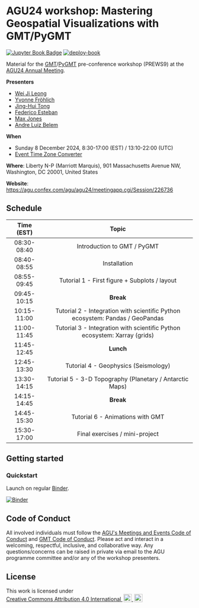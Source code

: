 # AGU24 workshop: Mastering Geospatial Visualizations with GMT/PyGMT

[![Jupyter Book Badge](https://jupyterbook.org/badge.svg)](https://www.generic-mapping-tools.org/agu24workshop)
[![deploy-book](https://github.com/GenericMappingTools/agu24workshop/actions/workflows/deploy-book.yml/badge.svg)](https://github.com/GenericMappingTools/agu24workshop/actions/workflows/deploy-book.yml)

Material for the
[GMT](https://www.generic-mapping-tools.org)/[PyGMT](https://www.pygmt.org)
pre-conference workshop (PREWS9) at the
[AGU24 Annual Meeting](https://www.agu.org/annual-meeting).

**Presenters**
- [Wei Ji Leong](https://github.com/weiji14)
- [Yvonne Fröhlich](https://github.com/yvonnefroehlich)
- [Jing-Hui Tong](https://github.com/jhtong33)
- [Federico Esteban](https://github.com/Esteban82)
- [Max Jones](https://github.com/maxrjones)
- [Andre Luiz Belem](https://github.com/andrebelem)

**When**
- Sunday 8 December 2024, 8:30-17:00 (EST) / 13:10-22:00 (UTC)
- [Event Time Zone Converter](https://www.timeanddate.com/worldclock/fixedtime.html?msg=AGU24+workshop%3A+Mastering+Geospatial+Visualizations+with+GMT%2FPyGMT&iso=20241208T0830&p1=263&ah=8&am=30)

**Where**: Liberty N-P (Marriott Marquis), 901 Massachusetts Avenue NW,
Washington, DC 20001, United States

**Website**: https://agu.confex.com/agu/agu24/meetingapp.cgi/Session/226736

## Schedule

|  Time (EST) | Topic                                                   |
|:-----------:|:-------------------------------------------------------:|
| 08:30-08:40 | Introduction to GMT / PyGMT                             |
| 08:40-08:55 | Installation                                            |
| 08:55-09:45 | Tutorial 1 - First figure + Subplots / layout           |
| 09:45-10:15 | **Break**                                               |
| 10:15-11:00 | Tutorial 2 - Integration with scientific Python ecosystem: Pandas / GeoPandas |
| 11:00-11:45 | Tutorial 3 - Integration with scientific Python ecosystem: Xarray (grids)     |
| 11:45-12:45 | **Lunch**                                               |
| 12:45-13:30 | Tutorial 4 - Geophysics (Seismology)                    |
| 13:30-14:15 | Tutorial 5 - 3-D Topography (Planetary / Antarctic Maps) |
| 14:15-14:45 | **Break**                                               |
| 14:45-15:30 | Tutorial 6 - Animations with GMT                        |
| 15:30-17:00 | Final exercises / mini-project                          |


## Getting started

### Quickstart

Launch on regular [Binder](https://mybinder.readthedocs.io/en/latest/index.html).

[![Binder](https://mybinder.org/badge_logo.svg)](https://mybinder.org/v2/gh/GenericMappingTools/agu24workshop/main)


## Code of Conduct

All involved individuals must follow the
[AGU's Meetings and Events Code of Conduct](https://www.agu.org/plan-for-a-meeting/agumeetings/meetings-resources/meetings-code-of-conduct)
and [GMT Code of Conduct](https://github.com/GenericMappingTools/.github/blob/main/CODE_OF_CONDUCT.md).
Please act and interact in a welcoming, respectful, inclusive, and collaborative way.
Any questions/concerns can be raised in private via email to the AGU programme committee
and/or any of the workshop presenters.

## License

<p xmlns:cc="http://creativecommons.org/ns#" >This work is licensed under
  <a href="https://creativecommons.org/licenses/by/4.0" target="_blank" rel="license noopener noreferrer" style="display:inline-block;">
    Creative Commons Attribution 4.0 International
    <img style="height:22px!important;margin-left:3px;vertical-align:text-bottom;" src="https://mirrors.creativecommons.org/presskit/icons/cc.svg" alt="">
    <img style="height:22px!important;margin-left:3px;vertical-align:text-bottom;" src="https://mirrors.creativecommons.org/presskit/icons/by.svg" alt="">
  </a>
</p>
